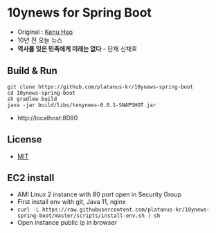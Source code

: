 # 10ynews for Spring Boot
* Original : [Kenu Heo](https://github.com/kenu/10ynews)
* 10년 전 오늘 뉴스
* **역사를 잊은 민족에게 미래는 없다** - 단재 신채호
## Build & Run
```
git clone https://github.com/platanus-kr/10ynews-spring-boot
cd 10ynews-spring-boot
sh gradlew build
java -jar build/libs/tenynews-0.0.1-SNAPSHOT.jar
```
* http://localhost:8080

## License
* [MIT](https://github.com/kenu/10ynews/blob/main/LICENSE)

## EC2 install
* AMI Linux 2 instance with 80 port open in Security Group
* First install env with git, Java 11, nginx
* `curl -L https://raw.githubusercontent.com/platanus-kr/10ynews-spring-boot/master/scripts/install-env.sh | sh`
* Open instance public ip in browser
